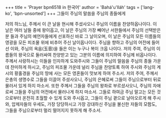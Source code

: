 +++
title = 'Prayer bpn6518 in 한국어'
author = 'Bahá'u'lláh'
tags = ['lang-ko', 'bpn-unsorted']
+++
그들이 주님의 말씀을 주님의 종들에게

저의 하느님, 주께서 이 큰 날을 현시해 주셨사오니 주님의 이름을 찬양하옵나이다.
이 날은 여러 날들 중에 왕이옵고, 이 날은 주님의 가장 빼어난 서한들에서 주님의 선택받은 분 들과 주님의 예언자들에게 선포하신 바로 그 날이오며, 이 날은 주님의 모든 이름들의 영광을 모든 피조물 위에 비추어 주신 날이옵나이다. 주님을 향하고 주님의 어전에 들어선 이와, 주님의 옥음(玉音)을 들은 이는 누구나 복이 크옵 나이다.
저의 주여, 주님의 이름들의 왕국으로 둘러싸여 찬양받고 있는 그분의 이름에 의지하여 주님께 비옵나이다. 주께서 사랑하시는 이들을 인자하게 도와주시와 그들이 주님의 말씀을 주님의 종들 가운데 찬미하게 하시고, 주님의 피조물 가운데 널리 주님을 찬양토록 하여 주시와 주님의 계시의 황홀경을 주님의 땅에 사는 모든 영혼들이 맛보게 하여 주소서.
저의 주여, 주께서 은총의 생명수로 그들을 이끌어 주셨사오니, 주님의 은혜로써 그들이 주님으로부터 뒤로 물러서 있게 하지 마소서. 또한 주께서 그들을 주님의 왕좌로 부르셨사오니, 주님의 자애로써 그들을 주님의 어전에서 물러나게 하지 마소서. 그들로 하여금 주님 말고는 모든 것으로부터 온전히 초월할 수 있게 도와 주시옵고, 그들이 주님 곁으로 날아오르게 해 주시와, 압제자들의 우세도, 가장 당당하시고 가장 강대하신 주님을 불신한 자들의 모함도, 그들을 주님으로부터 멀리 떨어지지 못하게 해 주소서.
